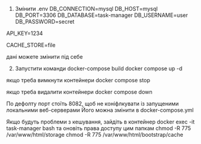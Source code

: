 1. Змінити .env
DB_CONNECTION=mysql
DB_HOST=mysql
DB_PORT=3306
DB_DATABASE=task-manager
DB_USERNAME=user
DB_PASSWORD=secret

API_KEY=1234

CACHE_STORE=file

дані можете змінити під себе

2. Запустити команди
docker-compose build
docker compose up -d

якщо треба вимкнути контейнери
docker compose stop

якщо треба видалити контейнери
docker compose down

По дефолту порт стоїть 8082, щоб не коніфлкувати із запущеними локальними веб-серверами
Його можна змінити в docker-compose.yml

Якщо будуть проблеми з кешування, зайдіть в контейнер
docker exec -it task-manager bash
та оновіть права доступу цим папкам
chmod -R 775 /var/www/html/storage
chmod -R 775 /var/www/html/bootstrap/cache